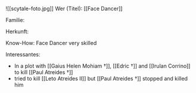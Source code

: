 ![[scytale-foto.jpg]]
Wer (Titel): [[Face Dancer]] 

Familie:

Herkunft:

Know-How: Face Dancer very skilled

Interessantes: 
- In a plot with [[Gaius Helen Mohiam †]], [[Edric †]] and [[Irulan Corrino]] to kill [[Paul Atreides †]] 
- tried to kill [[Leto Atreides II]] but [[Paul Atreides †]] stopped and killed him